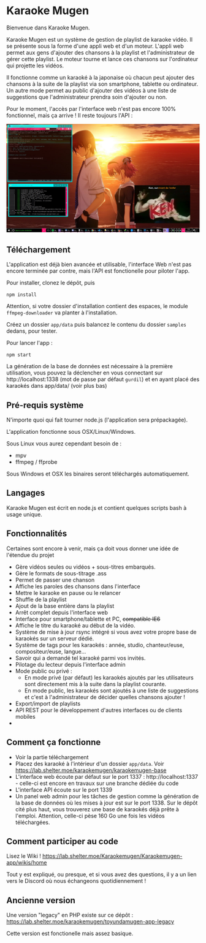 # Karaoke Mugen

Bienvenue dans Karaoke Mugen. 

Karaoke Mugen est un système de gestion de playlist de karaoke vidéo. Il se présente sous la forme d'une appli web et d'un moteur. L'appli web permet aux gens d'ajouter des chansons à la playlist et l'administrateur de gérer cette playlist. Le moteur tourne et lance ces chansons sur l'ordinateur qui projette les vidéos.

Il fonctionne comme un karaoké à la japonaise où chacun peut ajouter des chansons à la suite de la playlist via son smartphone, tablette ou ordinateur. Un autre mode permet au public d'ajouter des vidéos à une liste de suggestions que l'administrateur prendra soin d'ajouter ou non.

Pour le moment, l'accès par l'interface web n'est pas encore 100% fonctionnel, mais ça arrive ! Il reste toujours l'API :

![](docs/sample.jpg)

## Téléchargement

L'application est déjà bien avancée et utilisable, l'interface Web n'est pas encore terminée par contre, mais l'API est fonctionelle pour piloter l'app.

Pour installer, clonez le dépôt, puis

```
npm install
```

Attention, si votre dossier d'installation contient des espaces, le module `ffmpeg-downloader` va planter à l'installation.

Créez un dossier `app/data` puis balancez le contenu du dossier `samples` dedans, pour tester. 

Pour lancer l'app :

```
npm start
```

La génération de la base de données est nécessaire à la première utilisation, vous pouvez la déclencher en vous connectant sur http://localhost:1338 (mot de passe par défaut `gurdil`) et en ayant placé des karaokés dans app/data/ (voir plus bas)

## Pré-requis système

N'importe quoi qui fait tourner node.js (l'application sera prépackagée).

L'application fonctionne sous OSX/Linux/Windows.

Sous Linux vous aurez cependant besoin de :
* mpv
* ffmpeg / ffprobe

Sous Windows et OSX les binaires seront téléchargés automatiquement.

    
## Langages

Karaoke Mugen est écrit en node.js et contient quelques scripts bash à usage unique.

## Fonctionnalités

Certaines sont encore à venir, mais ça doit vous donner une idée de l'étendue du projet

- Gère vidéos seules ou vidéos + sous-titres embarqués.
- Gère le formats de sous-titrage .ass 
- Permet de passer une chanson
- Affiche les paroles des chansons dans l'interface
- Mettre le karaoke en pause ou le relancer
- Shuffle de la playlist
- Ajout de la base entière dans la playlist
- Arrêt complet depuis l'interface web
- Interface pour smartphone/tablette et PC, ~~compatible IE6~~
- Affiche le titre du karaoké au début de la vidéo.
- Système de mise à jour rsync intégré si vous avez votre propre base de karaokés sur un serveur dédié.
- Système de tags pour les karaokés : année, studio, chanteur/euse, compositeur/euse, langue...
- Savoir qui a demandé tel karaoké parmi vos invités.
- Pilotage du lecteur depuis l'interface admin 
- Mode public ou privé :
   - En mode privé (par défaut) les karaokés ajoutés par les utilisateurs sont directement mis à la suite dans la playlist courante.
   - En mode public, les karaokés sont ajoutés à une liste de suggestions et c'est à l'administrateur de décider quelles chansons ajouter !
- Export/import de playlists
- API REST pour le développement d'autres interfaces ou de clients mobiles
- 

## Comment ça fonctionne

* Voir la partie téléchargement
* Placez des karaoké à l'intérieur d'un dossier `app/data`. Voir https://lab.shelter.moe/karaokemugen/karaokemugen-base 
* L'interface web écoute par défaut sur le port 1337 : http://localhost:1337 - celle-ci est encore en travaux sur une branche dédiée du code
* L'interface API écoute sur le port 1339
* Un panel web admin pour les tâches de gestion comme la génération de la base de données où les mises à jour est sur le port 1338. 
Sur le dépôt cité plus haut, vous trouverez une base de karaokés déjà prête à l'emploi. Attention, celle-ci pèse 160 Go une fois les vidéos téléchargées.

## Comment participer au code

Lisez le Wiki ! 
https://lab.shelter.moe/Karaokemugen/Karaokemugen-app/wikis/home

Tout y est expliqué, ou presque, et si vous avez des questions, il y a un lien vers le Discord où nous échangeons quotidiennement !

## Ancienne version

Une version "legacy" en PHP existe sur ce dépôt :
https://lab.shelter.moe/karaokemugen/toyundamugen-app-legacy

Cette version est fonctionelle mais assez basique.
